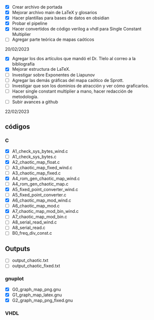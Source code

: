 
- [x] Crear archivo de portada
- [x] Mejorar archivo main de LaTeX y glosarios
- [x] Hacer plantillas para bases de datos en obsidian
- [x] Probar el pipeline
- [x] Hacer convertidos de código verilog a vhdl para Single Constant Multiplier
- [ ] Agregar parte teórica de mapas caóticos

20/02/2023
- [x] Agregar los dos artículos que mandó el Dr. Tlelo al correo a la bibliografía 
- [x] Mejorar estructura de LaTeX.
- [ ] Investigar sobre Exponentes de Liapunov
- [ ] Agregar las demás gráficas del mapa caótico de Sprott.
- [ ] Investigar que son los dominios de atracción y ver cómo graficarlos.
- [ ] Hacer single constant multiplier a mano, hacer redacción de metodología.
- [ ] Subir avances a github

22/02/2023


## códigos
### C
- [x] A1_check_sys_bytes_wind.c
- [ ] A1_check_sys_bytes.c
- [x] A2_chaotic_map_float.c
- [ ] A3_chaotic_map_fixed_wind.c
- [ ] A3_chaotic_map_fixed.c
- [x] A4_rom_gen_chaotic_map_wind.c
- [ ] A4_rom_gen_chaotic_map.c
- [x] A5_fixed_point_converter_wind.c
- [ ] A5_fixed_point_converter.c
- [x] A6_chaotic_map_mod_wind.c
- [ ] A6_chaotic_map_mod.c
- [x] A7_chaotic_map_mod_bin_wind.c
- [ ] A7_chaotic_map_mod_bin.c
- [ ] A8_serial_read_wind.c
- [ ] A8_serial_read.c
- [ ] B0_freq_div_const.c
## Outputs
- [ ] output_chaotic.txt
- [ ] output_chaotic_fixed.txt
### gnuplot
- [x] G0_graph_map_png.gnu
- [x] G1_graph_map_latex.gnu
- [x] G2_graph_map_png_fixed.gnu
### VHDL



